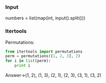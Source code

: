 ### Input
numbers = list(map(int, input().split()))

### Itertools
Permutations:

```python
from itertools import permutations 
perm = permutations([1, 2, 3], 2) 
for i in list(perm): 
    print i 
```  
Answer->(1, 2), (1, 3), (2, 1), (2, 3), (3, 1), (3, 2) 
